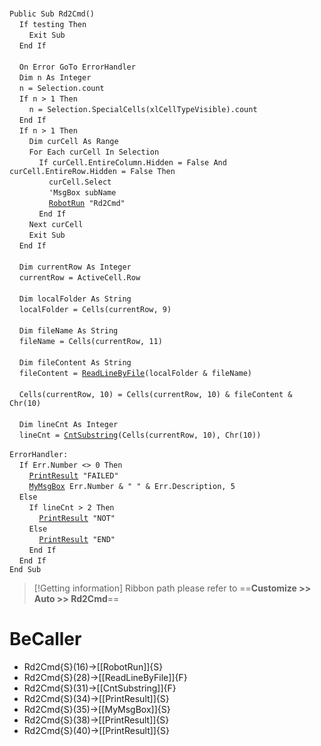 &nbsp;  &nbsp;  &nbsp;  &nbsp;  
`Public Sub Rd2Cmd()`  
&nbsp;&nbsp;&nbsp;&nbsp;`If testing Then`  
&nbsp;&nbsp;&nbsp;&nbsp;&nbsp;&nbsp;&nbsp;&nbsp;`Exit Sub`  
&nbsp;&nbsp;&nbsp;&nbsp;`End If`  
&nbsp;  &nbsp;  &nbsp;  &nbsp;  
&nbsp;&nbsp;&nbsp;&nbsp;`On Error GoTo ErrorHandler`  
&nbsp;&nbsp;&nbsp;&nbsp;`Dim n As Integer`  
&nbsp;&nbsp;&nbsp;&nbsp;`n = Selection.count`  
&nbsp;&nbsp;&nbsp;&nbsp;`If n > 1 Then`  
&nbsp;&nbsp;&nbsp;&nbsp;&nbsp;&nbsp;&nbsp;&nbsp;`n = Selection.SpecialCells(xlCellTypeVisible).count`  
&nbsp;&nbsp;&nbsp;&nbsp;`End If`  
&nbsp;&nbsp;&nbsp;&nbsp;`If n > 1 Then`  
&nbsp;&nbsp;&nbsp;&nbsp;&nbsp;&nbsp;&nbsp;&nbsp;`Dim curCell As Range`  
&nbsp;&nbsp;&nbsp;&nbsp;&nbsp;&nbsp;&nbsp;&nbsp;`For Each curCell In Selection`  
&nbsp;&nbsp;&nbsp;&nbsp;&nbsp;&nbsp;&nbsp;&nbsp;&nbsp;&nbsp;&nbsp;&nbsp;`If curCell.EntireColumn.Hidden = False And curCell.EntireRow.Hidden = False Then`  
&nbsp;&nbsp;&nbsp;&nbsp;&nbsp;&nbsp;&nbsp;&nbsp;&nbsp;&nbsp;&nbsp;&nbsp;&nbsp;&nbsp;&nbsp;&nbsp;`curCell.Select`  
&nbsp;&nbsp;&nbsp;&nbsp;&nbsp;&nbsp;&nbsp;&nbsp;&nbsp;&nbsp;&nbsp;&nbsp;&nbsp;&nbsp;&nbsp;&nbsp;`'MsgBox subName`  
&nbsp;&nbsp;&nbsp;&nbsp;&nbsp;&nbsp;&nbsp;&nbsp;&nbsp;&nbsp;&nbsp;&nbsp;&nbsp;&nbsp;&nbsp;&nbsp;[`RobotRun`](RobotRun)` "Rd2Cmd"`  
&nbsp;&nbsp;&nbsp;&nbsp;&nbsp;&nbsp;&nbsp;&nbsp;&nbsp;&nbsp;&nbsp;&nbsp;`End If`  
&nbsp;&nbsp;&nbsp;&nbsp;&nbsp;&nbsp;&nbsp;&nbsp;`Next curCell`  
&nbsp;&nbsp;&nbsp;&nbsp;&nbsp;&nbsp;&nbsp;&nbsp;`Exit Sub`  
&nbsp;&nbsp;&nbsp;&nbsp;`End If`  
&nbsp;  &nbsp;  &nbsp;  &nbsp;  
&nbsp;&nbsp;&nbsp;&nbsp;`Dim currentRow As Integer`  
&nbsp;&nbsp;&nbsp;&nbsp;`currentRow = ActiveCell.Row`  
&nbsp;  &nbsp;  &nbsp;  &nbsp;  
&nbsp;&nbsp;&nbsp;&nbsp;`Dim localFolder As String`  
&nbsp;&nbsp;&nbsp;&nbsp;`localFolder = Cells(currentRow, 9)`  
&nbsp;  &nbsp;  &nbsp;  &nbsp;  
&nbsp;&nbsp;&nbsp;&nbsp;`Dim fileName As String`  
&nbsp;&nbsp;&nbsp;&nbsp;`fileName = Cells(currentRow, 11)`  
&nbsp;  &nbsp;  &nbsp;  &nbsp;  
&nbsp;&nbsp;&nbsp;&nbsp;`Dim fileContent As String`  
&nbsp;&nbsp;&nbsp;&nbsp;`fileContent = `[`ReadLineByFile`](ReadLineByFile)`(localFolder & fileName)`  
&nbsp;  &nbsp;  &nbsp;  &nbsp;  
&nbsp;&nbsp;&nbsp;&nbsp;`Cells(currentRow, 10) = Cells(currentRow, 10) & fileContent & Chr(10)`  
&nbsp;  &nbsp;  &nbsp;  &nbsp;  
&nbsp;&nbsp;&nbsp;&nbsp;`Dim lineCnt As Integer`  
&nbsp;&nbsp;&nbsp;&nbsp;`lineCnt = `[`CntSubstring`](CntSubstring)`(Cells(currentRow, 10), Chr(10))`  
&nbsp;  &nbsp;  &nbsp;  &nbsp;  
`ErrorHandler:`  
&nbsp;&nbsp;&nbsp;&nbsp;`If Err.Number <> 0 Then`  
&nbsp;&nbsp;&nbsp;&nbsp;&nbsp;&nbsp;&nbsp;&nbsp;[`PrintResult`](PrintResult)` "FAILED"`  
&nbsp;&nbsp;&nbsp;&nbsp;&nbsp;&nbsp;&nbsp;&nbsp;[`MyMsgBox`](MyMsgBox)` Err.Number & " " & Err.Description, 5`  
&nbsp;&nbsp;&nbsp;&nbsp;`Else`  
&nbsp;&nbsp;&nbsp;&nbsp;&nbsp;&nbsp;&nbsp;&nbsp;`If lineCnt > 2 Then`  
&nbsp;&nbsp;&nbsp;&nbsp;&nbsp;&nbsp;&nbsp;&nbsp;&nbsp;&nbsp;&nbsp;&nbsp;[`PrintResult`](PrintResult)` "NOT"`  
&nbsp;&nbsp;&nbsp;&nbsp;&nbsp;&nbsp;&nbsp;&nbsp;`Else`  
&nbsp;&nbsp;&nbsp;&nbsp;&nbsp;&nbsp;&nbsp;&nbsp;&nbsp;&nbsp;&nbsp;&nbsp;[`PrintResult`](PrintResult)` "END"`  
&nbsp;&nbsp;&nbsp;&nbsp;&nbsp;&nbsp;&nbsp;&nbsp;`End If`  
&nbsp;&nbsp;&nbsp;&nbsp;`End If`  
`End Sub`  


> [!Getting information]
> Ribbon path please refer to ==**Customize >> Auto >> Rd2Cmd**==


# BeCaller
- Rd2Cmd{S}(16)->[[RobotRun]]{S}
- Rd2Cmd{S}(28)->[[ReadLineByFile]]{F}
- Rd2Cmd{S}(31)->[[CntSubstring]]{F}
- Rd2Cmd{S}(34)->[[PrintResult]]{S}
- Rd2Cmd{S}(35)->[[MyMsgBox]]{S}
- Rd2Cmd{S}(38)->[[PrintResult]]{S}
- Rd2Cmd{S}(40)->[[PrintResult]]{S}

